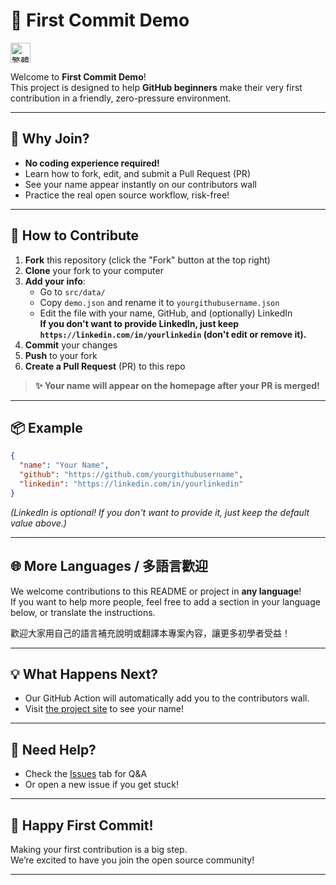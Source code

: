 # 🚀 First Commit Demo

<!-- 語言導覽表 -->
[<img src="https://cdnjs.cloudflare.com/ajax/libs/flag-icon-css/7.3.2/flags/4x3/tw.svg" width="32" alt="繁體中文">](language/README.tw.md)

Welcome to **First Commit Demo**!  
This project is designed to help **GitHub beginners** make their very first contribution in a friendly, zero-pressure environment.

---

## 🌟 Why Join?

- **No coding experience required!**
- Learn how to fork, edit, and submit a Pull Request (PR)
- See your name appear instantly on our contributors wall
- Practice the real open source workflow, risk-free!

---

## 📝 How to Contribute

1. **Fork** this repository (click the "Fork" button at the top right)
2. **Clone** your fork to your computer
3. **Add your info**:
    - Go to `src/data/`
    - Copy `demo.json` and rename it to `yourgithubusername.json`
    - Edit the file with your name, GitHub, and (optionally) LinkedIn  
      **If you don't want to provide LinkedIn, just keep `https://linkedin.com/in/yourlinkedin` (don't edit or remove it).**
4. **Commit** your changes
5. **Push** to your fork
6. **Create a Pull Request** (PR) to this repo

> **✨ Your name will appear on the homepage after your PR is merged!**

---

## 📦 Example

```json
{
  "name": "Your Name",
  "github": "https://github.com/yourgithubusername",
  "linkedin": "https://linkedin.com/in/yourlinkedin"
}
```
*(LinkedIn is optional! If you don't want to provide it, just keep the default value above.)*

---

## 🌐 More Languages / 多語言歡迎

We welcome contributions to this README or project in **any language**!  
If you want to help more people, feel free to add a section in your language below, or translate the instructions.

歡迎大家用自己的語言補充說明或翻譯本專案內容，讓更多初學者受益！

---

## 💡 What Happens Next?

- Our GitHub Action will automatically add you to the contributors wall.
- Visit [the project site](https://henrylok0.github.io/First-Commit/) to see your name!

---

## 🤝 Need Help?

- Check the [Issues](https://github.com/HenryLok0/First-Commit/issues) tab for Q&A
- Or open a new issue if you get stuck!

---

## 🎉 Happy First Commit!

Making your first contribution is a big step.  
We’re excited to have you join the open source community!

---
